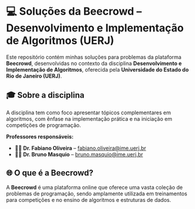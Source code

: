 # 💻 Soluções da Beecrowd – Desenvolvimento e Implementação de Algoritmos (UERJ)

Este repositório contém minhas soluções para problemas da plataforma **Beecrowd**, desenvolvidas no contexto da disciplina **Desenvolvimento e Implementação de Algoritmos**, oferecida pela **Universidade do Estado do Rio de Janeiro (UERJ)**.

## 🎓 Sobre a disciplina

A disciplina tem como foco apresentar tópicos complementares em algoritmos, com ênfase na implementação prática e na iniciação em competições de programação.

**Professores responsáveis:**
- 👨‍🏫 **Dr. Fabiano Oliveira** – [fabiano.oliveira@ime.uerj.br](mailto:fabiano.oliveira@ime.uerj.br)  
- 👨‍🏫 **Dr. Bruno Masquio** – [bruno.masquio@ime.uerj.br](mailto:bruno.masquio@ime.uerj.br)

## 🌐 O que é a Beecrowd?

A **Beecrowd** é uma plataforma online que oferece uma vasta coleção de problemas de programação, sendo amplamente utilizada em treinamentos para competições e no ensino de algoritmos e estruturas de dados.
